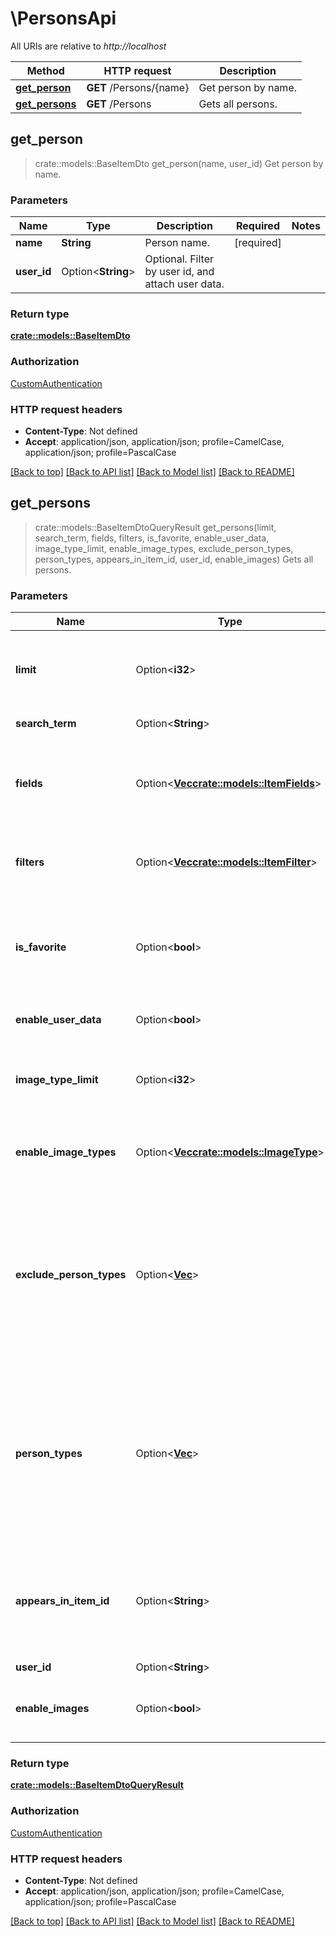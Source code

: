 # \PersonsApi

All URIs are relative to *http://localhost*

Method | HTTP request | Description
------------- | ------------- | -------------
[**get_person**](PersonsApi.md#get_person) | **GET** /Persons/{name} | Get person by name.
[**get_persons**](PersonsApi.md#get_persons) | **GET** /Persons | Gets all persons.



## get_person

> crate::models::BaseItemDto get_person(name, user_id)
Get person by name.

### Parameters


Name | Type | Description  | Required | Notes
------------- | ------------- | ------------- | ------------- | -------------
**name** | **String** | Person name. | [required] |
**user_id** | Option<**String**> | Optional. Filter by user id, and attach user data. |  |

### Return type

[**crate::models::BaseItemDto**](BaseItemDto.md)

### Authorization

[CustomAuthentication](../README.md#CustomAuthentication)

### HTTP request headers

- **Content-Type**: Not defined
- **Accept**: application/json, application/json; profile=CamelCase, application/json; profile=PascalCase

[[Back to top]](#) [[Back to API list]](../README.md#documentation-for-api-endpoints) [[Back to Model list]](../README.md#documentation-for-models) [[Back to README]](../README.md)


## get_persons

> crate::models::BaseItemDtoQueryResult get_persons(limit, search_term, fields, filters, is_favorite, enable_user_data, image_type_limit, enable_image_types, exclude_person_types, person_types, appears_in_item_id, user_id, enable_images)
Gets all persons.

### Parameters


Name | Type | Description  | Required | Notes
------------- | ------------- | ------------- | ------------- | -------------
**limit** | Option<**i32**> | Optional. The maximum number of records to return. |  |
**search_term** | Option<**String**> | The search term. |  |
**fields** | Option<[**Vec<crate::models::ItemFields>**](crate::models::ItemFields.md)> | Optional. Specify additional fields of information to return in the output. |  |
**filters** | Option<[**Vec<crate::models::ItemFilter>**](crate::models::ItemFilter.md)> | Optional. Specify additional filters to apply. |  |
**is_favorite** | Option<**bool**> | Optional filter by items that are marked as favorite, or not. userId is required. |  |
**enable_user_data** | Option<**bool**> | Optional, include user data. |  |
**image_type_limit** | Option<**i32**> | Optional, the max number of images to return, per image type. |  |
**enable_image_types** | Option<[**Vec<crate::models::ImageType>**](crate::models::ImageType.md)> | Optional. The image types to include in the output. |  |
**exclude_person_types** | Option<[**Vec<String>**](String.md)> | Optional. If specified results will be filtered to exclude those containing the specified PersonType. Allows multiple, comma-delimited. |  |
**person_types** | Option<[**Vec<String>**](String.md)> | Optional. If specified results will be filtered to include only those containing the specified PersonType. Allows multiple, comma-delimited. |  |
**appears_in_item_id** | Option<**String**> | Optional. If specified, person results will be filtered on items related to said persons. |  |
**user_id** | Option<**String**> | User id. |  |
**enable_images** | Option<**bool**> | Optional, include image information in output. |  |[default to true]

### Return type

[**crate::models::BaseItemDtoQueryResult**](BaseItemDtoQueryResult.md)

### Authorization

[CustomAuthentication](../README.md#CustomAuthentication)

### HTTP request headers

- **Content-Type**: Not defined
- **Accept**: application/json, application/json; profile=CamelCase, application/json; profile=PascalCase

[[Back to top]](#) [[Back to API list]](../README.md#documentation-for-api-endpoints) [[Back to Model list]](../README.md#documentation-for-models) [[Back to README]](../README.md)

